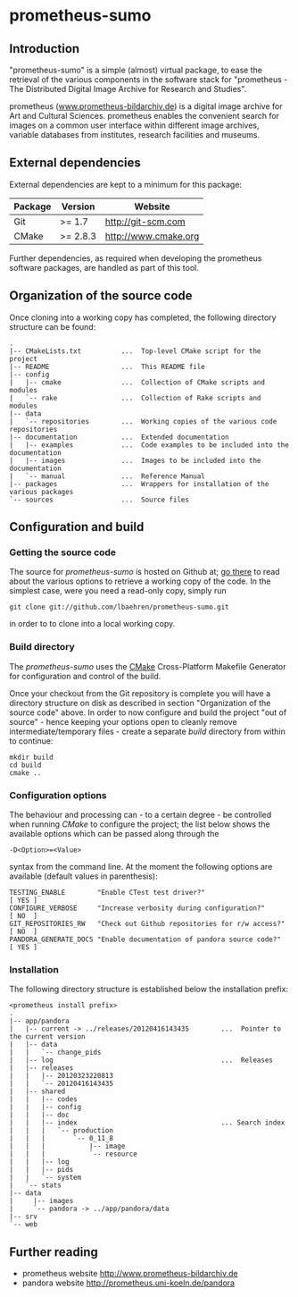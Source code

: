 # prometheus-sumo


## Introduction

"prometheus-sumo" is a simple (almost) virtual package, to ease the retrieval of
the various components in the software stack for "prometheus - The Distributed
Digital Image Archive for Research and Studies".

prometheus (www.prometheus-bildarchiv.de) is a digital image archive for Art and
Cultural Sciences. prometheus enables the convenient search for images on a
common user interface within different image archives, variable databases from
institutes, research facilities and museums.


## External dependencies

External dependencies are kept to a minimum for this package:

| Package | Version   | Website              |
|---------|-----------|----------------------|
| Git     | >= 1.7    | http://git-scm.com   |
| CMake   | >= 2.8.3  | http://www.cmake.org |

Further dependencies, as required when developing the prometheus software
packages, are handled as part of this tool.


## Organization of the source code

Once cloning into a working copy has completed, the following directory structure
can be found:

    .
    |-- CMakeLists.txt          ...  Top-level CMake script for the project
    |-- README                  ...  This README file
    |-- config
    |   |-- cmake               ...  Collection of CMake scripts and modules
    |   `-- rake                ...  Collection of Rake scripts and modules
    |-- data
    |   `-- repositories        ...  Working copies of the various code repositories
    |-- documentation           ...  Extended documentation
    |   |-- examples            ...  Code examples to be included into the documentation
    |   |-- images              ...  Images to be included into the documentation
    |   `-- manual              ...  Reference Manual
    |-- packages                ...  Wrappers for installation of the various packages
    `-- sources                 ...  Source files


## Configuration and build

### Getting the source code

The source for _prometheus-sumo_ is hosted on Github at;
[go there](https://github.com/lbaehren/prometheus-sumo) to read about the various
options to retrieve a working copy of the code. In the simplest case, were you
need a read-only copy, simply run

    git clone git://github.com/lbaehren/prometheus-sumo.git

in order to to clone into a local working copy.

### Build directory

The _prometheus-sumo_ uses the [CMake](http://www.cmake.org) Cross-Platform
Makefile Generator for configuration and control of the build.

Once your checkout from the Git repository is complete you will have a directory
structure on disk as described in section "Organization of the source code"
above. In order to now configure and build the project "out of source" - hence
keeping your options open to cleanly remove intermediate/temporary files - create
a separate *build* directory from within to continue:

    mkdir build
    cd build
    cmake ..

### Configuration options

The behaviour and processing can - to a certain degree - be controlled when
running _CMake_ to configure the project; the list below
shows the available options which can be passed along through the

    -D<Option>=<Value>

syntax from the command line. At the moment the following options are available
(default values in parenthesis):

    TESTING_ENABLE        "Enable CTest test driver?"                     [ YES ]
    CONFIGURE_VERBOSE     "Increase verbosity during configuration?"      [ NO  ]
    GIT_REPOSITORIES_RW   "Check out Github repositories for r/w access?" [ NO  ]
    PANDORA_GENERATE_DOCS "Enable documentation of pandora source code?"  [ YES ]


### Installation

The following directory structure is established below the installation prefix:

    <prometheus install prefix>
    .
    |-- app/pandora
    |   |-- current -> ../releases/20120416143435        ...  Pointer to the current version
    |   |-- data
    |   |   `-- change_pids
    |   |-- log                                          ...  Releases
    |   |-- releases
    |   |   |-- 20120323220813
    |   |   `-- 20120416143435
    |   |-- shared
    |   |   |-- codes
    |   |   |-- config
    |   |   |-- doc
    |   |   |-- index                                    ... Search index
    |   |   |   `-- production
    |   |   |       `-- 0_11_8
    |   |   |           |-- image
    |   |   |           `-- resource
    |   |   |-- log
    |   |   |-- pids
    |   |   `-- system
    |   `-- stats
    |-- data
    |     |-- images
    |     `-- pandora -> ../app/pandora/data
    |-- srv
    `-- web

## Further reading

* prometheus website <http://www.prometheus-bildarchiv.de>
* pandora website <http://prometheus.uni-koeln.de/pandora>
